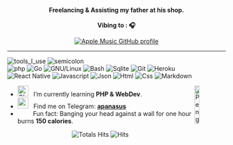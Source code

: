 <div align="center" width="50">  
<p><strong>Freelancing & Assisting my father at his shop.
<br><br> Vibing to : 🎧  </strong></p>

[![Apple Music GitHub profile](https://music-profile.rayriffy.com/theme/light.svg?uid=001830.a0ca8299b1ab499a9e21376b3fa894c4.1427)](https://github.com/rayriffy/apple-music-github-profile)

</div>

<hr></hr>

![tools_I_use](https://img.shields.io/badge/-%F0%9F%9A%80%20Tools%20I%20use-orange)
![semicolon](https://img.shields.io/badge/-%3A-orange) <br>
![php](https://img.shields.io/badge/php-blue?logo=php)
![Go](https://img.shields.io/badge/go-%2300ADD8.svg?style=flat&logo=go&logoColor=white)
![GNU/Linux](https://img.shields.io/badge/Linux-FCC624?style=flat&logo=linux&logoColor=black)
![Bash](https://img.shields.io/badge/GNU%20Bash-4EAA25?style=flat&logo=GNU%20Bash&logoColor=white)
![Sqlite](https://img.shields.io/badge/SQLite-07405E?style=flat&logo=sqlite&logoColor=white)
![Git](https://img.shields.io/badge/GIT-E44C30?style=flat&logo=git&logoColor=white)
![Heroku](https://img.shields.io/badge/Heroku-430098?style=flat&logo=heroku&logoColor=white)
<br>
![React Native](https://img.shields.io/badge/react_native-%2320232a.svg?style=flat&logo=react&logoColor=%2361DAFB)
![Javascript](https://img.shields.io/badge/JavaScript-323330?style=flat&logo=javascript&logoColor=F7DF1E)
![Json](https://img.shields.io/badge/json-5E5C5C?style=flat&logo=json&logoColor=white)
![Html](https://img.shields.io/badge/HTML5-E34F26?style=flat&logo=html5&logoColor=white)
![Css](https://img.shields.io/badge/CSS3-1572B6?style=flat&logo=css3&logoColor=white)
![Markdown](https://img.shields.io/badge/Markdown-000000?style=flat&logo=markdown&logoColor=white)<br>






- <img alt="GIF" src="https://github.com/SP-XD/SP-XD/blob/main/images/Developer.gif" width="25" /> &nbsp; I’m currently learning **PHP & WebDev**. <img align="right" src="https://raw.githubusercontent.com/Tarikul-Islam-Anik/Animated-Fluent-Emojis/master/Emojis/Animals/Penguin.png" alt="Penguin" width="15%" /><br>
- <img src="https://github.com/SP-XD/SP-XD/blob/main/images/letterbox.gif?raw=true" width="25" /> &nbsp; Find me on Telegram: **[apanasus](https://t.me/apanasus)**<br>
- &nbsp;&nbsp;<img src="https://github.com/SP-XD/SP-XD/blob/main/images/lightning.gif?raw=true" width="12" />&nbsp;&nbsp;&nbsp;&nbsp;Fun fact: Banging your head against a wall for one hour burns **150 calories**.<br>

<div align="center" >


![Totals Hits](https://komarev.com/ghpvc/?username=apanasus&style=flat&color=orange&label=PROFILE+VIEWS)
![Hits](https://hits.seeyoufarm.com/api/count/incr/badge.svg?url=https%3A%2F%2Fgithub.com%2Fapanasus&count_bg=%2379C83D&title_bg=%23555555&icon=mediafire.svg&icon_color=%23E7E7E7&title=HITS&edge_flat=false) <br>

</div>
